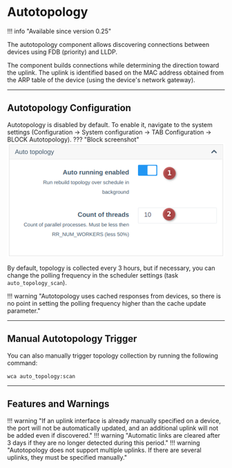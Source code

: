 # Autotopology

!!! info "Available since version 0.25"

The autotopology component allows discovering connections between devices using FDB (priority) and LLDP.

The component builds connections while determining the direction toward the uplink.
The uplink is identified based on the MAC address obtained from the ARP table of the device (using the device's network gateway).

---

## Autotopology Configuration

Autotopology is disabled by default.
To enable it, navigate to the system settings (Configuration -> System configuration -> TAB Configuration -> BLOCK Autotopology).
??? "Block screenshot"
     ![img_10.png](img_10.png)   

By default, topology is collected every 3 hours, but if necessary, you can change the polling frequency in the scheduler settings (task `auto_topology_scan`).

!!! warning "Autotopology uses cached responses from devices, so there is no point in setting the polling frequency higher than the cache update parameter."

---

## Manual Autotopology Trigger

You can also manually trigger topology collection by running the following command:
```shell
wca auto_topology:scan
```

---

## Features and Warnings

!!! warning "If an uplink interface is already manually specified on a device, the port will not be automatically updated, and an additional uplink will not be added even if discovered."
!!! warning "Automatic links are cleared after 3 days if they are no longer detected during this period."
!!! warning "Autotopology does not support multiple uplinks. If there are several uplinks, they must be specified manually."